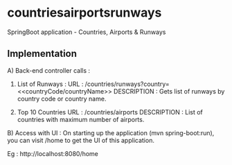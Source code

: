 # countriesairportsrunways

SpringBoot application - Countries, Airports & Runways

## Implementation
A) Back-end controller calls :

1. List of Runways :
	URL : /countries/runways?country=<<countryCode/countryName>>
	DESCRIPTION : Gets list of runways by country code or country name.
   
2. Top 10 Countries
	URL : /countries/airports
	DESCRIPTION : List of countries with maximum number of airports.

B) Access with UI :
On starting up the application (mvn spring-boot:run), you can visit /home to get the UI of this application.

Eg : http://localhost:8080/home